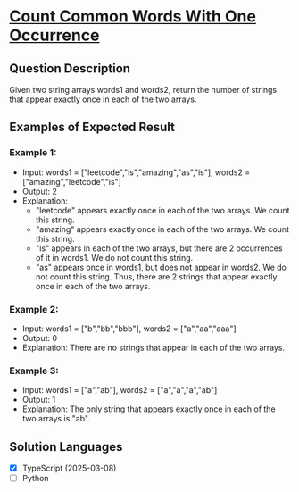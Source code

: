 # [Count Common Words With One Occurrence](https://leetcode.com/problems/count-common-words-with-one-occurrence/)

## Question Description

Given two string arrays words1 and words2, return the number of strings that appear exactly once in each of the two arrays.

## Examples of Expected Result

### Example 1:

- Input: words1 = ["leetcode","is","amazing","as","is"], words2 = ["amazing","leetcode","is"]
- Output: 2
- Explanation:
    - "leetcode" appears exactly once in each of the two arrays. We count this string.
    - "amazing" appears exactly once in each of the two arrays. We count this string.
    - "is" appears in each of the two arrays, but there are 2 occurrences of it in words1. We do not count this string.
    - "as" appears once in words1, but does not appear in words2. We do not count this string.
    Thus, there are 2 strings that appear exactly once in each of the two arrays.

### Example 2:

- Input: words1 = ["b","bb","bbb"], words2 = ["a","aa","aaa"]
- Output: 0
- Explanation: There are no strings that appear in each of the two arrays.

### Example 3:

- Input: words1 = ["a","ab"], words2 = ["a","a","a","ab"]
- Output: 1
- Explanation: The only string that appears exactly once in each of the two arrays is "ab".

## Solution Languages

- [x] TypeScript (2025-03-08)
- [ ] Python
